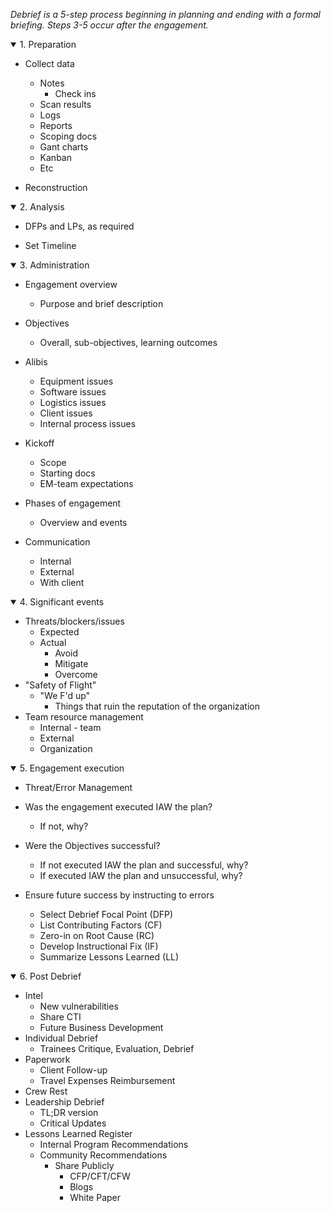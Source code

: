 *Debrief is a 5-step process beginning in planning and ending with a formal briefing. Steps 3-5 occur after the engagement.*

<details open>
  <summary> 1. Preparation</summary>

- Collect data

  - Notes
    - Check ins
  - Scan results
  - Logs
  - Reports
  - Scoping docs
  - Gant charts
  - Kanban
  - Etc
 - Reconstruction
</details>
<details open>
  <summary>2. Analysis</summary>

- DFPs and LPs, as required

- Set Timeline
</details>
<details open>
<summary>3. Administration</summary>

- Engagement overview

  - Purpose and brief description

- Objectives

  - Overall, sub-objectives, learning outcomes

- Alibis
  - Equipment issues
  - Software issues
  - Logistics issues
  - Client issues
  - Internal process issues
- Kickoff
  - Scope
  - Starting docs
  - EM-team expectations 
- Phases of engagement
  - Overview and events
- Communication
  - Internal
  - External
  - With client
</details>
<details open>
<summary>4.
Significant events</summary>

- Threats/blockers/issues
  - Expected
  - Actual
    - Avoid
    - Mitigate
    - Overcome
- "Safety of Flight"
  - "We F'd up"
    - Things that ruin the reputation of the organization
- Team resource management
  - Internal - team
  - External 
  - Organization
</details>
<details open>
	<summary>5. Engagement execution </summary>

- Threat/Error Management

- Was the engagement executed IAW the plan?
  - If not, why?
- Were the Objectives successful?
  - If not executed IAW the plan and successful, why?
  - If executed IAW the plan and unsuccessful, why?
- Ensure future success by instructing to errors
  - Select Debrief Focal Point (DFP)
  - List Contributing Factors (CF)
  - Zero-in on Root Cause (RC)
  - Develop Instructional Fix (IF)
  - Summarize Lessons Learned (LL)
</details>
<details open>
	<summary>6. Post Debrief</summary>

- Intel 
  - New vulnerabilities
  - Share CTI
  - Future Business Development
- Individual Debrief
  - Trainees Critique, Evaluation, Debrief
- Paperwork
  - Client Follow-up
  - Travel Expenses Reimbursement
- Crew Rest
- Leadership Debrief
  - TL;DR version
  - Critical Updates
- Lessons Learned Register
  - Internal Program Recommendations
  - Community Recommendations
    - Share Publicly
      - CFP/CFT/CFW
      - Blogs
      - White Paper
</details>
